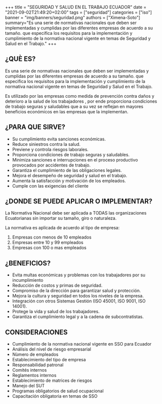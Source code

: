 +++
title = "SEGURIDAD Y SALUD EN EL TRABAJO ECUADOR"
date = "2021-09-02T21:49:20+02:00"
tags = ["seguridad"]
categories = ["iso"]
banner = "img/banners/seguridad.png"
authors = ["Ximena-Soto"]
summary="Es una serie de normativas nacionales que deben ser implementadas y cumplidas por las diferentes empresas de acuerdo a su tamaño. que especifica  los requisitos para la implementación y cumplimiento de la normativa nacional vigente en temas de Seguridad y Salud en el Trabajo."
+++

## ¿QUÈ ES?
Es una serie de normativas nacionales que deben ser implementadas y cumplidas por las diferentes empresas de acuerdo a su tamaño. que especifica  los requisitos para la implementación y cumplimiento de la normativa nacional vigente en temas de Seguridad y Salud en el Trabajo. 

Es utilizado por las empresas como medida de prevención contra daños y deterioro a la salud de los trabajadores , por ende proporciona condiciones de trabajo seguras y saludables que a su vez se reflejan en mayores beneficios económicos en las empresas que la implementan.

## ¿PARA QUE SIRVE?
* Su cumplimiento evita sanciones económicas.
* Reduce siniestros contra la salud. 
* Previene y controla riesgos laborales. 
* Proporciona condiciones de trabajo seguras y saludables. 
* Minimiza sanciones e interrupciones en el proceso productivo provocados por accidentes de trabajo. 
* Garantiza el cumplimiento de las obligaciones legales. 
* Mejora el desempeño de seguridad y salud en el trabajo. 
* Aumenta la satisfacción y motivación de los empleados. 
* Cumple con las exigencias del cliente


## ¿DONDE SE PUEDE APLICAR O IMPLEMENTAR?

La Normativa Nacional debe ser aplicada  a TODAS las organizaciones Ecuatorianas sin importar su tamaño, giro o naturaleza.

La normativa es aplicada de acuerdo al tipo de empresa:
1. Empresas con menos de 10 empleados
2. Empresas entre 10 y 99 empleados
3. Empresas con 100 o mas empleados

## ¿BENEFICIOS?
* Evita multas económicas y problemas con los trabajadores por su incumplimiento
* Reducción de costos y primas de seguridad. 
* Compromiso de la dirección para garantizar salud y protección. 
* Mejora la cultura y seguridad en todos los niveles de la empresa. 
* Integración con otros Sistemas Gestión (ISO 45001, ISO 9001, ISO 14001). 
* Protege la vida y salud de los trabajadores. 
* Garantiza el cumplimiento legal y a la cadena de subcontratistas. 

## CONSIDERACIONES
* Cumplimiento de la normativa nacional vigente en SSO para Ecuador
* Análisis del nivel de riesgo empresarial
* Nùmero de empleados
* Establecimiento del tipo de empresa
* Responsabilidad patronal
* Comités internos
* Reglamentos internos
* Establecimiento de matrices de riesgos
* Manejo del SUT
* Programas obligatorios de salud ocupacional
* Capacitación obligatoria en temas de SSO